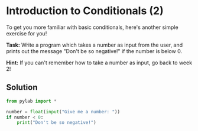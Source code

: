 # Introduction to Conditionals (2)

To get you more familiar with basic conditionals, here's another simple exercise for you!

**Task:** Write a program which takes a number as input from the user, and prints out the message "Don't be so negative!" if the number is below 0.

**Hint:** If you can't remember how to take a number as input, go back to week 2!

## Solution
```python
from pylab import *

number = float(input("Give me a number: "))
if number < 0:
    print("Don't be so negative!")
```
